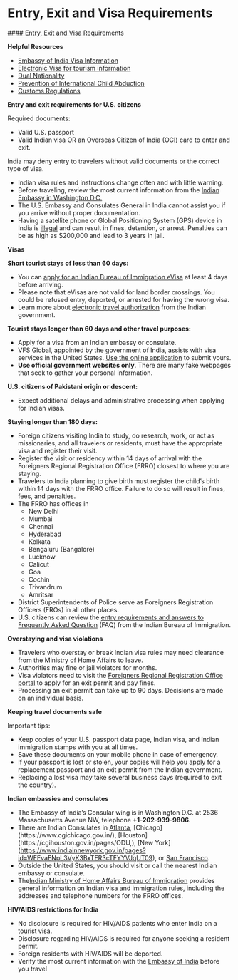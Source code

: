 # Entry, Exit and Visa Requirements

[#### Entry, Exit and Visa Requirements](javascript:void(0); "Entry, Exit and Visa Requirements")

**Helpful Resources**

* [Embassy of India Visa Information](https://www.indianembassyusa.gov.in/pages/NzU)
* [Electronic Visa for tourism information](https://www.indianembassyusa.gov.in/home?id=4)
* [Dual Nationality](https://travel.state.gov/content/travel/en/international-travel/before-you-go/travelers-with-special-considerations/Dual-Nationality-Travelers.html)
* [Prevention of International Child Abduction](https://travel.state.gov/content/travel/en/International-Parental-Child-Abduction/prevention.html)
* [Customs Regulations](https://travel.state.gov/content/travel/en/international-travel/before-you-go/customs-and-import.html)

**Entry and exit requirements for U.S. citizens**

Required documents:

* Valid U.S. passport
* Valid Indian visa OR an Overseas Citizen of India (OCI) card to enter and exit.

India may deny entry to travelers without valid documents or the correct type of visa.

* Indian visa rules and instructions change often and with little warning.
* Before traveling, review the most current information from the [Indian Embassy in Washington D.C.](https://www.indianembassyusa.gov.in/pages/NzU)
* The U.S. Embassy and Consulates General in India cannot assist you if you arrive without proper documentation.
* Having a satellite phone or Global Positioning System (GPS) device in India is [illegal](https://www.indiacode.nic.in/bitstream/123456789/20101/1/A2023-44.pdf) and can result in fines, detention, or arrest. Penalties can be as high as $200,000 and lead to 3 years in jail.

**Visas**

**Short tourist stays of less than 60 days:**

* You can [apply for an Indian Bureau of Immigration eVisa](https://boi.gov.in/) at least 4 days before arriving.
* Please note that eVisas are not valid for land border crossings. You could be refused entry, deported, or arrested for having the wrong visa.
* Learn more about [electronic travel authorization](https://indianvisaonline.gov.in/evisa/tvoa.html) from the Indian government.

**Tourist stays longer than 60 days and other travel purposes:**

* Apply for a visa from an Indian embassy or consulate.
* VFS Global, appointed by the government of India, assists with visa services in the United States. [Use the online application](https://visa.vfsglobal.com/usa/en/ind/apply-visa) to submit yours.
* **Use official government websites only**. There are many fake webpages that seek to gather your personal information.

**U.S. citizens of Pakistani origin or descent:**

* Expect additional delays and administrative processing when applying for Indian visas.

**Staying longer than 180 days:**

* Foreign citizens visiting India to study, do research, work, or act as missionaries, and all travelers or residents, must have the appropriate visa and register their visit.
* Register the visit or residency within 14 days of arrival with the Foreigners Regional Registration Office (FRRO) closest to where you are staying.
* Travelers to India planning to give birth must register the child’s birth within 14 days with the FRRO office. Failure to do so will result in fines, fees, and penalties.
* The FRRO has offices in
  + New Delhi
  + Mumbai
  + Chennai
  + Hyderabad
  + Kolkata
  + Bengaluru (Bangalore)
  + Lucknow
  + Calicut
  + Goa
  + Cochin
  + Trivandrum
  + Amritsar
* District Superintendents of Police serve as Foreigners Registration Officers (FROs) in all other places.
* U.S. citizens can review the [entry requirements and answers to Frequently Asked Question](https://boi.gov.in/boi/public/pages/0bb32c40-0d9c-45c4-93a8-33d8b064d65d) (FAQ) from the Indian Bureau of Immigration.

**Overstaying and visa violations**

* Travelers who overstay or break Indian visa rules may need clearance from the Ministry of Home Affairs to leave.
* Authorities may fine or jail violators for months.
* Visa violators need to visit the [Foreigners Regional Registration Office portal](https://indianfrro.gov.in/eservices/home.jsp) to apply for an exit permit and pay fines.
* Processing an exit permit can take up to 90 days. Decisions are made on an individual basis.

**Keeping travel documents safe**

Important tips:

* Keep copies of your U.S. passport data page, Indian visa, and Indian immigration stamps with you at all times.
* Save these documents on your mobile phone in case of emergency.
* If your passport is lost or stolen, your copies will help you apply for a replacement passport and an exit permit from the Indian government.
* Replacing a lost visa may take several business days (required to exit the country).

**Indian embassies and consulates**

* The Embassy of India’s Consular wing is in Washington D.C. at 2536 Massachusetts Avenue NW, telephone **+1-202-939-9806.**
* There are Indian Consulates in [Atlanta](https://www.indiainatlanta.gov.in/eoial_pages/NjY,), [Chicago](https://www.cgichicago.gov.in/), [Houston](https://cgihouston.gov.in/pages/ODU,), [New York](https://www.indiainnewyork.gov.in/pages?id=WEEvaENpL3VyK3BxTER3cTFYYVJqUT09), or [San Francisco](https://www.cgisf.gov.in/page-link/?page=consular-services).
* Outside the United States, you should visit or call the nearest Indian embassy or consulate.
* The[Indian Ministry of Home Affairs Bureau of Immigration](https://boi.gov.in/boi/) provides general information on Indian visa and immigration rules, including the addresses and telephone numbers for the FRRO offices.

**HIV/AIDS restrictions for India**

* No disclosure is required for HIV/AIDS patients who enter India on a tourist visa.
* Disclosure regarding HIV/AIDS is required for anyone seeking a resident permit.
* Foreign residents with HIV/AIDS will be deported.
* Verify the most current information with the [Embassy of India](https://www.indianembassyusa.gov.in/pages/NzU,) before you travel